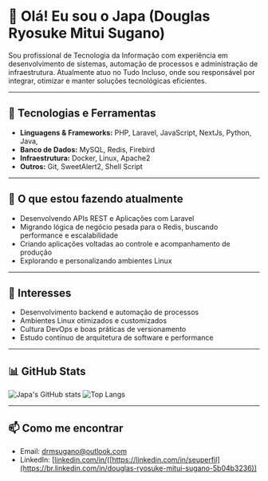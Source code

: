 # 👋 Olá! Eu sou o Japa (Douglas Ryosuke Mitui Sugano)

Sou profissional de Tecnologia da Informação com experiência em desenvolvimento de sistemas, automação de processos e administração de infraestrutura. Atualmente atuo no Tudo Incluso, onde sou responsável por integrar, otimizar e manter soluções tecnológicas eficientes.

---

## 🚀 Tecnologias e Ferramentas

- **Linguagens & Frameworks:** PHP, Laravel, JavaScript, NextJs, Python, Java,
- **Banco de Dados:** MySQL, Redis, Firebird
- **Infraestrutura:** Docker, Linux, Apache2
- **Outros:** Git, SweetAlert2, Shell Script

---

## 🔧 O que estou fazendo atualmente

- Desenvolvendo APIs REST e Aplicações com Laravel
- Migrando lógica de negócio pesada para o Redis, buscando performance e escalabilidade
- Criando aplicações voltadas ao controle e acompanhamento de produção
- Explorando e personalizando ambientes Linux 

---

## 🧠 Interesses

- Desenvolvimento backend e automação de processos
- Ambientes Linux otimizados e customizados
- Cultura DevOps e boas práticas de versionamento
- Estudo contínuo de arquitetura de software e performance

---

## 📊 GitHub Stats

![Japa's GitHub stats](https://github-readme-stats.vercel.app/api?username=Drmsugano&show_icons=true&theme=default)
![Top Langs](https://github-readme-stats.vercel.app/api/top-langs/?username=Drmsugano&layout=compact&theme=default)

---

## 📫 Como me encontrar

- Email: [drmsugano@outlook.com](mailto:drmsugano@outlook.com)
- LinkedIn: [[linkedin.com/in/](https://br.linkedin.com/in/douglas-ryosuke-mitui-sugano-5b04b3236)([https://linkedin.com/in/seuperfil](https://br.linkedin.com/in/douglas-ryosuke-mitui-sugano-5b04b3236))
